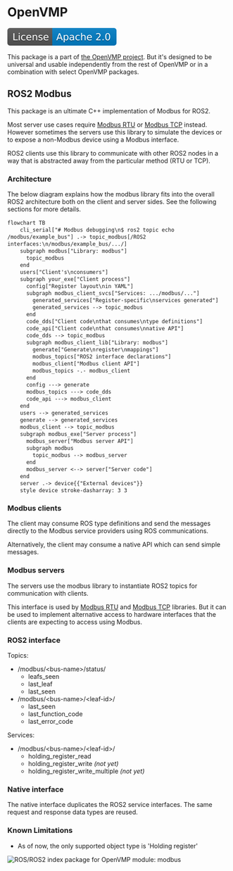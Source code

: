 # OpenVMP

[![License](./license.svg)](./LICENSE.txt)

This package is a part of [the OpenVMP project](https://github.com/openvmp/openvmp).
But it's designed to be universal and usable independently from the rest of OpenVMP or in a combination with select OpenVMP packages.

## ROS2 Modbus

This package is an ultimate C++ implementation of Modbus for ROS2.

Most server use cases require
[Modbus RTU](https://github.com/openvmp/modbus_rtu) or
[Modbus TCP](https://github.com/openvmp/modbus_tcp) instead. However sometimes
the servers use this library to simulate the devices or to expose a non-Modbus
device using a Modbus interface.

ROS2 clients use this library to communicate with other ROS2 nodes in a way
that is abstracted away from the particular method (RTU or TCP).

### Architecture

The below diagram explains how the modbus library fits into the overall ROS2
architecture both on the client and server sides. See the following sections for
more details.

```mermaid
flowchart TB
    cli_serial["# Modbus debugging\n$ ros2 topic echo /modbus/example_bus"] .-> topic_modbus[/ROS2 interfaces:\n/modbus/example_bus/.../]
    subgraph modbus["Library: modbus"]
      topic_modbus
    end
    users["Client's\nconsumers"]
    subgraph your_exe["Client process"]
      config["Register layout\nin YAML"]
      subgraph modbus_client_svcs["Services: .../modbus/..."]
        generated_services["Register-specific\nservices generated"]
        generated_services --> topic_modbus
      end
      code_dds["Client code\nthat consumes\ntype definitions"]
      code_api["Client code\nthat consumes\nnative API"]
      code_dds --> topic_modbus
      subgraph modbus_client_lib["Library: modbus"]
        generate["Generate\nregister\nmappings"]
        modbus_topics["ROS2 interface declarations"]
        modbus_client["Modbus client API"]
        modbus_topics -.- modbus_client
      end
      config ---> generate
      modbus_topics ---> code_dds
      code_api ---> modbus_client
    end
    users --> generated_services
    generate --> generated_services
    modbus_client --> topic_modbus
    subgraph modbus_exe["Server process"]
      modbus_server["Modbus server API"]
      subgraph modbus
        topic_modbus --> modbus_server
      end
      modbus_server <--> server["Server code"]
    end
    server .-> device{{"External devices"}}
    style device stroke-dasharray: 3 3
```

### Modbus clients

The client may consume ROS type definitions and send the messages directly to
the Modbus service providers using ROS communications.

Alternatively, the client may consume a native API which can send simple
messages.

### Modbus servers

The servers use the modbus library to instantiate ROS2 topics for communication
with clients.

This interface is used by [Modbus RTU](https://github.com/openvmp/modbus_rtu)
and [Modbus TCP](https://github.com/openvmp/modbus_tcp) libraries. But it can be
used to implement alternative access to hardware interfaces that the clients are
expecting to access using Modbus.

### ROS2 interface

Topics:

- /modbus/\<bus-name\>/status/
  - leafs_seen
  - last_leaf
  - last_seen
- /modbus/\<bus-name\>/\<leaf-id\>/
  - last_seen
  - last_function_code
  - last_error_code

Services:

- /modbus/\<bus-name\>/\<leaf-id\>/
  - holding_register_read
  - holding_register_write _(not yet)_
  - holding_register_write_multiple _(not yet)_

### Native interface

The native interface duplicates the ROS2 service interfaces.
The same request and response data types are reused.


### Known Limitations

- As of now, the only supported object type is 'Holding register'

![ROS/ROS2 index package for OpenVMP module: modbus](https://www.google-analytics.com/collect?v=1&tid=UA-242596187-2&cid=555&aip=1&t=event&ec=github&ea=md&dp=%2Readme.md&dt=ROS2%20package%20for%20modbus)